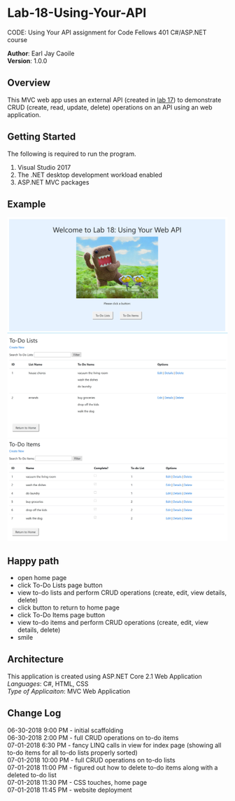 # Lab-18-Using-Your-API
CODE: Using Your API assignment for Code Fellows 401 C#/ASP.NET course

**Author**: Earl Jay Caoile <br />
**Version**: 1.0.0

## Overview
This MVC web app uses an external API (created in [lab 17](https://github.com/ecaoile/Lab-17-Web-APIs)) 
to demonstrate CRUD (create, read, update, delete) operations on an API using an web application.

## Getting Started
The following is required to run the program.
1. Visual Studio 2017 
2. The .NET desktop development workload enabled
3. ASP.NET MVC packages

## Example
![Lab 18 Screenshot 1](Lab18-SS1.jpg) <br />
![Lab 18 Screenshot 2](Lab18-SS2.jpg)<br />
![Lab 18 Screenshot 3](Lab18-SS3.jpg) <br />

## Happy path
- open home page
- click To-Do Lists page button
- view to-do lists and perform CRUD operations (create, edit, view details, delete)
- click button to return to home page
- click To-Do Items page button
- view to-do items and perform CRUD operations (create, edit, view details, delete)
- smile

## Architecture
This application is created using ASP.NET Core 2.1 Web Application <br />
*Languages*: C#, HTML, CSS <br />
*Type of Applicaiton*: MVC Web Application <br />

## Change Log
06-30-2018 9:00 PM - initial scaffolding <br />
06-30-2018 2:00 PM - full CRUD operations on to-do items <br />
07-01-2018 6:30 PM - fancy LINQ calls in view for index page (showing all to-do items
for all to-do lists properly sorted) <br />
07-01-2018 10:00 PM - full CRUD operations on to-do lists <br />
07-01-2018 11:00 PM - figured out how to delete to-do items along with a deleted to-do list <br />
07-01-2018 11:30 PM - CSS touches, home page <br />
07-01-2018 11:45 PM - website deployment <br />


